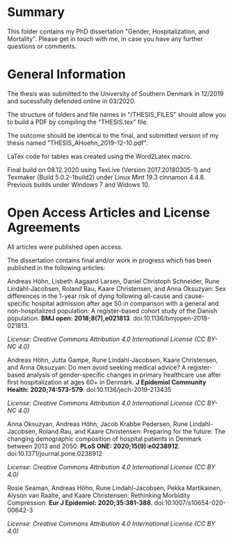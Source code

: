 # Summary

This folder contains my PhD dissertation "Gender, Hospitalization, and Mortality". Please get in touch with me, in case you have any further questions or comments.

# General Information # 

The thesis was submitted to the University of Southern Denmark in 12/2019 and sucessfully defended online in 03/2020.

The structure of folders and file names in "/THESIS_FILES" should allow you to build a PDF by compiling the "THESIS.tex" file.

The outcome should be identical to the final, and submitted version of my thesis named "THESIS_AHoehn_2019-12-10.pdf".

LaTex code for tables was created using the Word2Latex macro.

Final build on 08.12.2020 using TexLive (Version 2017.20180305-1) and Texmaker (Build 5.0.2-1build2) under Linux Mint 19.3 cinnamon 4.4.8. Previous builds under Windows 7 and Widows 10.

# Open Access Articles and License Agreements # 

All articles were published open access.

The dissertation contains final and/or work in progress which has been published in the following articles:

Andreas Höhn, Lisbeth Aagaard Larsen, Daniel Christoph Schneider, Rune Lindahl-Jacobsen, Roland Rau, Kaare Christensen, and Anna Oksuzyan: Sex differences in the 1-year risk of dying following all-cause and cause-specific hospital admission after age 50 in comparison with a general and non-hospitalized population: A register-based cohort study of the Danish population. **BMJ open: 2018;8(7),e021813**. doi:10.1136/bmjopen-2018-021813.

*License: Creative Commons Attribution 4.0 International License (CC BY-NC 4.0)*

Andreas Höhn, Jutta Gampe, Rune Lindahl-Jacobsen, Kaare Christensen, and Anna Oksuzyan: Do men avoid seeking medical advice? A register-based analysis of gender-specific changes in primary healthcare use after first hospitalization at ages 60+ in Denmark. **J Epidemiol Community Health: 2020;74:573-579**. doi:10.1136/jech-2019-213435

*License: Creative Commons Attribution 4.0 International License (CC BY-NC 4.0)*

Anna Oksuzyan, Andreas Höhn, Jacob Krabbe Pedersen, Rune Lindahl-Jacobsen, Roland Rau, and Kaare Christensen: Preparing for the future: The changing demographic composition of hospital patients in Denmark between 2013 and 2050. **PLoS ONE: 2020;15(9):e0238912**. doi:10.1371/journal.pone.0238912

*License: Creative Commons Attribution 4.0 International License (CC BY 4.0)*

Rosie Seaman, Andreas Höhn, Rune Lindahl-Jacobsen, Pekka Martikainen, Alyson van Raalte, and Kaare Christensen: Rethinking Morbidity Compression. **Eur J Epidemiol: 2020;35:381-388**. doi:10.1007/s10654-020-00642-3

*License: Creative Commons Attribution 4.0 International License (CC BY 4.0)*






